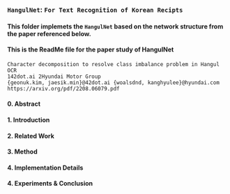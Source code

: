 ### `HangulNet`: `For Text Recognition of Korean Recipts`
#### This folder implemets the `HangulNet` based on the network structure from the paper referenced below.
#### This is the ReadMe file for the paper study of HangulNet
``` REFERENCE
Character decomposition to resolve class imbalance problem in Hangul OCR
142dot.ai 2Hyundai Motor Group
{geonuk.kim, jaesik.min}@42dot.ai {woalsdnd, kanghyulee}@hyundai.com
https://arxiv.org/pdf/2208.06079.pdf
```

#### 0. Abstract
#### 1. Introduction
#### 2. Related Work
#### 3. Method
#### 4. Implementation Details
#### 4. Experiments & Conclusion